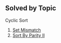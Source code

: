 ## Solved by Topic

Cyclic Sort

1. [Set Mismatch](./SetMismatch.java)
2. [Sort By Parity II](SortByParityII.java) 